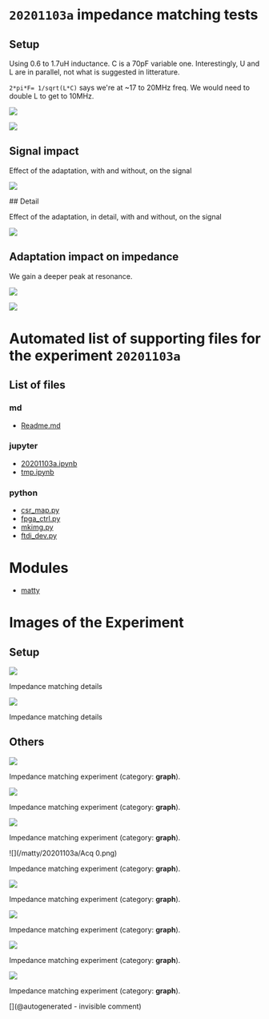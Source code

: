 # `20201103a` impedance matching tests

## Setup

Using 0.6 to 1.7uH inductance. C is a 70pF variable one. 
Interestingly, U and L are in parallel, not what is suggested in litterature.

`2*pi*F= 1/sqrt(L*C)` says we're at ~17 to 20MHz freq. We would need to double L to get to 10MHz.


![](/matty/20201103a/P_20201103_191343_vHDR_On.jpg)

![](/matty/20201103a/P_20201103_191458_vHDR_On.jpg)

## Signal impact

Effect of the adaptation, with and without, on the signal

![](/matty/20201103a/LC_impact.jpg)

## Detail 

Effect of the adaptation, in detail, with and without, on the signal

![](/matty/20201103a/LC_compared.jpg)


## Adaptation impact on impedance

We gain a deeper peak at resonance.

![](/matty/20201103a/without_adaptation.png)

![](/matty/20201103a/withonlyL.png)








# Automated list of supporting files for the __experiment `20201103a`__

## List of files

### md

* [Readme.md](/matty/20201103a/Readme.md)


### jupyter

* [20201103a.ipynb](/matty/20201103a/20201103a.ipynb)
* [tmp.ipynb](/tmp.ipynb)


### python

* [csr_map.py](/matty/20201103a/csr_map.py)
* [fpga_ctrl.py](/matty/20201103a/fpga_ctrl.py)
* [mkimg.py](/matty/20201103a/mkimg.py)
* [ftdi_dev.py](/matty/20201103a/ftdi_dev.py)





# Modules

* [matty](/matty/)




# Images of the Experiment

## Setup

![](/matty/20201103a/P_20201103_191343_vHDR_On.jpg)

Impedance matching details

![](/matty/20201103a/P_20201103_191458_vHDR_On.jpg)

Impedance matching details

## Others

![](/matty/20201103a/LC_impact_filtered.jpg)

Impedance matching experiment (category: __graph__).

![](/matty/20201103a/LC_impact.jpg)

Impedance matching experiment (category: __graph__).

![](/matty/20201103a/LC_compared.jpg)

Impedance matching experiment (category: __graph__).

![](/matty/20201103a/Acq 0.png)

Impedance matching experiment (category: __graph__).

![](/matty/20201103a/smallprobe_echo.png)

Impedance matching experiment (category: __graph__).

![](/matty/20201103a/smallprobe_amplitude.png)

Impedance matching experiment (category: __graph__).

![](/matty/20201103a/without_adaptation.png)

Impedance matching experiment (category: __graph__).

![](/matty/20201103a/withonlyL.png)

Impedance matching experiment (category: __graph__).










[](@autogenerated - invisible comment)